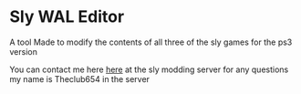# Sly WAL Editor
A tool Made to modify the contents of all three of the sly games for the ps3 version

You can contact me here [here](https://discord.com/invite/gh5xwfj) at the sly modding server for any questions my name is Theclub654 in the server
